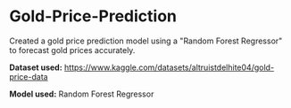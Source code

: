 # Gold-Price-Prediction
Created a gold price prediction model using a "Random Forest Regressor" to forecast gold prices accurately.

**Dataset used:** https://www.kaggle.com/datasets/altruistdelhite04/gold-price-data

**Model used:** Random Forest Regressor
